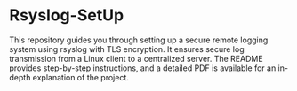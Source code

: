 # Rsyslog-SetUp
This repository guides you through setting up a secure remote logging system using rsyslog with TLS encryption. It ensures secure log transmission from a Linux client to a centralized server. The README provides step-by-step instructions, and a detailed PDF is available for an in-depth explanation of the project.
